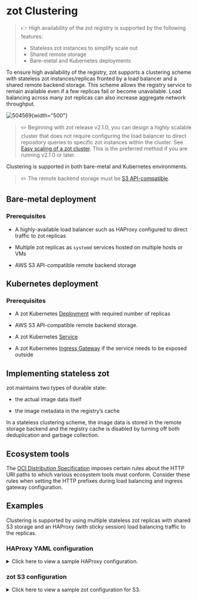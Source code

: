 # zot Clustering

> :point_right: High availability of the zot registry is supported by the following features:
>
> -   Stateless zot instances to simplify scale out
> -   Shared remote storage
> -   Bare-metal and Kubernetes deployments


To ensure high availability of the registry, zot supports a clustering
scheme with stateless zot instances/replicas fronted by a load balancer
and a shared remote backend storage. This scheme allows the registry
service to remain available even if a few replicas fail or become
unavailable. Load balancing across many zot replicas can also increase
aggregate network throughput.

![504569](../assets/images/504569.jpg){width="500"}

> :pencil2: Beginning with zot release v2.1.0, you can design a highly scalable cluster that does not require configuring the load balancer to direct repository queries to specific zot instances within the cluster. See [Easy scaling of a zot cluster](scaleout.md). This is the preferred method if you are running v2.1.0 or later.

Clustering is supported in both bare-metal and Kubernetes environments.
> :pencil2:
> The remote backend storage must be [S3 API-compatible](https://docs.aws.amazon.com/AmazonS3/latest/API/Welcome.html).


## Bare-metal deployment

### Prerequisites

-   A highly-available load balancer such as HAProxy configured to direct traffic to zot replicas

-   Multiple zot replicas as `systemd` services hosted on multiple hosts or VMs

-   AWS S3 API-compatible remote backend storage

## Kubernetes deployment

### Prerequisites

-   A zot Kubernetes
    [Deployment](https://kubernetes.io/docs/concepts/workloads/controllers/deployment/)
    with required number of replicas

-   AWS S3 API-compatible remote backend storage.

-   A zot Kubernetes
    [Service](https://kubernetes.io/docs/concepts/services-networking/service/)

-   A zot Kubernetes [Ingress
    Gateway](https://kubernetes.io/docs/concepts/services-networking/ingress/)
    if the service needs to be exposed outside

## Implementing stateless zot

zot maintains two types of durable state:

-   the actual image data itself

-   the image metadata in the registry’s cache

In a stateless clustering scheme, the image data is stored in the remote
storage backend and the registry cache is disabled by turning off both
deduplication and garbage collection.

## Ecosystem tools

The [OCI Distribution
Specification](https://github.com/opencontainers/distribution-spec)
imposes certain rules about the HTTP URI paths to which various
ecosystem tools must conform. Consider these rules when setting the HTTP
prefixes during load balancing and ingress gateway configuration.

## Examples

Clustering is supported by using multiple stateless zot replicas with shared S3 storage and an HAProxy (with sticky session) load balancing traffic to the replicas.

### HAProxy YAML configuration

<details>
  <summary markdown="span">Click here to view a sample HAProxy configuration.</summary>

```yaml

global
        log /dev/log    local0
        log /dev/log    local1 notice
        chroot /var/lib/haproxy
        maxconn 2000
        stats socket /run/haproxy/admin.sock mode 660 level admin expose-fd listeners
        stats timeout 30s
        user haproxy
        group haproxy
        daemon

        # Default SSL material locations
        ca-base /etc/ssl/certs
        crt-base /etc/ssl/private

        # See: https://ssl-config.mozilla.org/#server=haproxy&server-version=2.0.3&config=intermediate
        ssl-default-bind-ciphers ECDHE-ECDSA-AES128-GCM-SHA256:ECDHE-RSA-AES128-GCM-SHA256:ECDHE-ECDSA-AES256-GCM-SHA384:ECDHE-RSA-AES256-GCM-SHA384:ECDHE-ECDSA-CHACHA20-POLY1305:ECDHE-RSA-CHACHA20-POLY1305:DHE-RSA-AES128-GCM-SHA256:DHE-RSA-AES256-GCM-SHA384
        ssl-default-bind-ciphersuites TLS_AES_128_GCM_SHA256:TLS_AES_256_GCM_SHA384:TLS_CHACHA20_POLY1305_SHA256
        ssl-default-bind-options ssl-min-ver TLSv1.2 no-tls-tickets

defaults
        log     global
        mode    http
        option  httplog
        option  dontlognull
        timeout connect 5000
        timeout client  50000
        timeout server  50000
        errorfile 400 /etc/haproxy/errors/400.http
        errorfile 403 /etc/haproxy/errors/403.http
        errorfile 408 /etc/haproxy/errors/408.http
        errorfile 500 /etc/haproxy/errors/500.http
        errorfile 502 /etc/haproxy/errors/502.http
        errorfile 503 /etc/haproxy/errors/503.http
        errorfile 504 /etc/haproxy/errors/504.http

frontend zot
    bind *:8080
    mode http
    default_backend zot-cluster

backend zot-cluster
    mode http
    balance roundrobin
    cookie SERVER insert indirect nocache
    server zot0 127.0.0.1:9000 check cookie zot0
    server zot1 127.0.0.2:9000 check cookie zot1
    server zot2 127.0.0.3:9000 check cookie zot2

```

</details>

### zot S3 configuration

<details>
  <summary markdown="span">Click here to view a sample zot configuration for S3.</summary>

```json

{
    "distSpecVersion": "1.0.1-dev",
    "storage": {
        "rootDirectory": "/tmp/zot",
        "dedupe": true,
        "storageDriver": {
            "name": "s3",
            "rootdirectory": "/zot",
            "region": "us-east-2",
            "bucket": "zot-storage",
            "secure": true,
            "skipverify": false
        },
        "cacheDriver": {
            "name": "dynamodb",
            "endpoint": "http://localhost:4566",
            "region": "us-east-2",
            "tableName": "MainTable"
        }
    },
    "http": {
        "address": "127.0.0.1",
        "port": "8080"
    },
    "log": {
        "level": "debug"
    }
}

```
</details>
